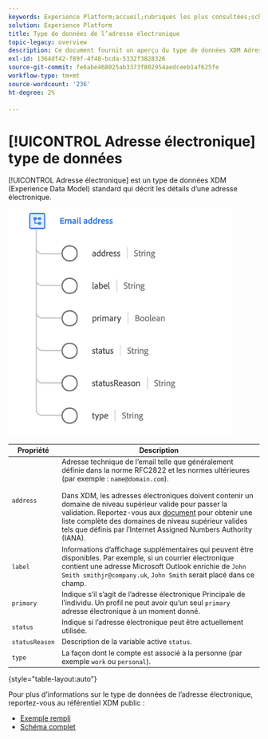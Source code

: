 ```yaml
---
keywords: Experience Platform;accueil;rubriques les plus consultées;schéma;schéma;XDM;champs;schémas;schémas;emailAddress;xdm:emailAddress;email;adresse électronique;type de données;type de données;type de données;
solution: Experience Platform
title: Type de données de l’adresse électronique
topic-legacy: overview
description: Ce document fournit un aperçu du type de données XDM Adresse électronique.
exl-id: 1364df42-f89f-4f48-bcda-5332f3828326
source-git-commit: fe6abe468025ab3373f802954aedceeb1af625fe
workflow-type: tm+mt
source-wordcount: '236'
ht-degree: 2%

---
```


# [!UICONTROL Adresse électronique] type de données

[!UICONTROL Adresse électronique] est un type de données XDM (Experience Data Model) standard qui décrit les détails d’une adresse électronique.

<img src="../images/data-types/email-address.png" width="450" /><br />

| Propriété | Description |
| --- | --- |
| `address` | Adresse technique de l’email telle que généralement définie dans la norme RFC2822 et les normes ultérieures (par exemple : `name@domain.com`).<br><br>Dans XDM, les adresses électroniques doivent contenir un domaine de niveau supérieur valide pour passer la validation. Reportez-vous aux [document](https://data.iana.org/TLD/tlds-alpha-by-domain.txt) pour obtenir une liste complète des domaines de niveau supérieur valides tels que définis par l’Internet Assigned Numbers Authority (IANA). |
| `label` | Informations d’affichage supplémentaires qui peuvent être disponibles. Par exemple, si un courrier électronique contient une adresse Microsoft Outlook enrichie de `John Smith smithjr@company.uk`, `John Smith` serait placé dans ce champ. |
| `primary` | Indique s’il s’agit de l’adresse électronique Principale de l’individu. Un profil ne peut avoir qu’un seul `primary` adresse électronique à un moment donné. |
| `status` | Indique si l’adresse électronique peut être actuellement utilisée. |
| `statusReason` | Description de la variable active `status`. |
| `type` | La façon dont le compte est associé à la personne (par exemple `work` ou `personal`). |

{style=&quot;table-layout:auto&quot;}


Pour plus d’informations sur le type de données de l’adresse électronique, reportez-vous au référentiel XDM public :

* [Exemple rempli](https://github.com/adobe/xdm/blob/master/components/datatypes/demographic/emailaddress.example.1.json)
* [Schéma complet](https://github.com/adobe/xdm/blob/master/components/datatypes/demographic/emailaddress.schema.json)
